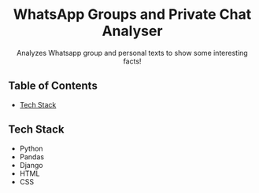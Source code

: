 <h1 align="center">WhatsApp Groups and Private Chat Analyser</h1>
<p align="center">
  Analyzes Whatsapp group and personal texts to show some interesting facts!
</p>

<!-- TABLE OF CONTENTS -->
## Table of Contents
* [Tech Stack](#tech-stack)


## Tech Stack
- Python
- Pandas
- Django
- HTML
- CSS
